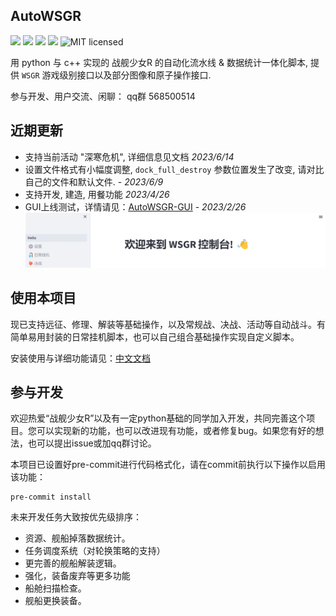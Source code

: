 ## AutoWSGR

![](https://img.shields.io/github/repo-size/huan-yp/Auto-WSGR) ![](https://img.shields.io/pypi/v/AutoWSGR) ![](https://img.shields.io/pypi/dm/AutoWSGR) ![](https://img.shields.io/github/issues/huan-yp/Auto-WSGR) ![MIT licensed](https://img.shields.io/badge/license-MIT-brightgreen.svg)

用 python 与 c++ 实现的 战舰少女R 的自动化流水线 & 数据统计一体化脚本, 提供 `WSGR` 游戏级别接口以及部分图像和原子操作接口.

参与开发、用户交流、闲聊： qq群 568500514

## 近期更新

- 支持当前活动 "深寒危机", 详细信息见文档 *2023/6/14*
- 设置文件格式有小幅度调整, `dock_full_destroy` 参数位置发生了改变, 请对比自己的文件和默认文件. - *2023/6/9*
- 支持开发, 建造, 用餐功能 *2023/4/26*
- GUI上线测试，详情请见：[AutoWSGR-GUI](https://github.com/Nickydusk/AutoWSGR-GUI) - *2023/2/26*
![image-20230226001532677](/.assets/GUI.png)

## 使用本项目

现已支持远征、修理、解装等基础操作，以及常规战、决战、活动等自动战斗。有简单易用封装的日常挂机脚本，也可以自己组合基础操作实现自定义脚本。

安装使用与详细功能请见：[中文文档](/documentation/%E4%BD%BF%E7%94%A8%E8%AF%B4%E6%98%8E.md)

## 参与开发

欢迎热爱“战舰少女R”以及有一定python基础的同学加入开发，共同完善这个项目。您可以实现新的功能，也可以改进现有功能，或者修复bug。如果您有好的想法，也可以提出issue或加qq群讨论。

本项目已设置好pre-commit进行代码格式化，请在commit前执行以下操作以启用该功能：
```
pre-commit install
```

未来开发任务大致按优先级排序：
- 资源、舰船掉落数据统计。
- 任务调度系统（对轮换策略的支持）
- 更完善的舰船解装逻辑。
- 强化，装备废弃等更多功能
- 船舱扫描检查。
- 舰船更换装备。
